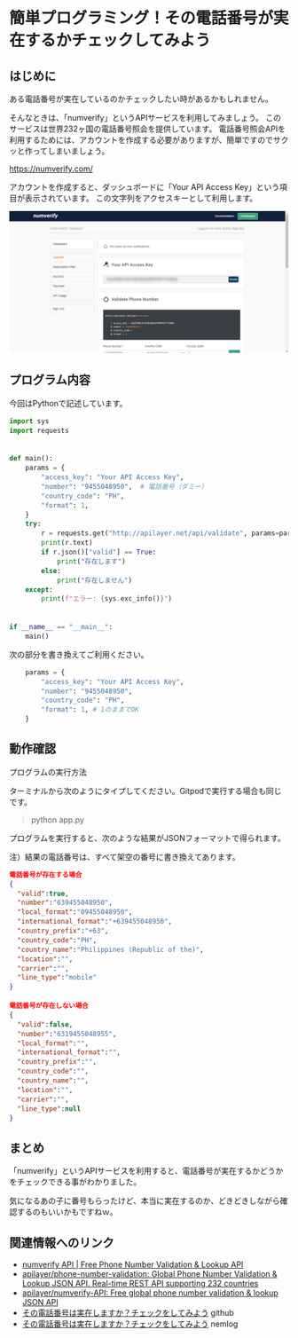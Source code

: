 # 簡単プログラミング！その電話番号が実在するかチェックしてみよう

## はじめに

ある電話番号が実在しているのかチェックしたい時があるかもしれません。

そんなときは、「numverify」というAPIサービスを利用してみましょう。
このサービスは世界232ヶ国の電話番号照会を提供しています。
電話番号照会APIを利用するためには、アカウントを作成する必要がありますが、簡単ですのでサクッと作ってしまいましょう。

https://numverify.com/

アカウントを作成すると、ダッシュボードに「Your API Access Key」という項目が表示されています。
この文字列をアクセスキーとして利用します。

![](images/2021-01-04_17h35_09.png)


## プログラム内容

今回はPythonで記述しています。

```python
import sys
import requests


def main():
    params = {
        "access_key": "Your API Access Key",
        "number": "9455048950",  # 電話番号（ダミー）
        "country_code": "PH",
        "format": 1,
    }
    try:
        r = requests.get("http://apilayer.net/api/validate", params=params)
        print(r.text)
        if r.json()["valid"] == True:
            print("存在します")
        else:
            print("存在しません")
    except:
        print(f"エラー: {sys.exc_info()}")


if __name__ == "__main__":
    main()
```

次の部分を書き換えてご利用ください。

```python
    params = {
        "access_key": "Your API Access Key",
        "number": "9455048950",  
        "country_code": "PH",
        "format": 1, # 1のままでOK
    }
```

## 動作確認

プログラムの実行方法

ターミナルから次のようにタイプしてください。Gitpodで実行する場合も同じです。

> python app.py

プログラムを実行すると、次のような結果がJSONフォーマットで得られます。

注）結果の電話番号は、すべて架空の番号に書き換えてあります。


```json
電話番号が存在する場合
{
  "valid":true,
  "number":"639455048950",
  "local_format":"09455048950",
  "international_format":"+639455048950",
  "country_prefix":"+63",
  "country_code":"PH",
  "country_name":"Philippines (Republic of the)",
  "location":"",
  "carrier":"",
  "line_type":"mobile"
}

電話番号が存在しない場合
{
  "valid":false,
  "number":"6319455048955",
  "local_format":"",
  "international_format":"",
  "country_prefix":"",
  "country_code":"",
  "country_name":"",
  "location":"",
  "carrier":"",
  "line_type":null
}
```


## まとめ

「numverify」というAPIサービスを利用すると、電話番号が実在するかどうかをチェックできる事がわかりました。

気になるあの子に番号もらったけど、本当に実在するのか、どきどきしながら確認するのもいいかもですねｗ。


## 関連情報へのリンク

- [numverify API | Free Phone Number Validation & Lookup API](https://numverify.com/)
- [apilayer/phone-number-validation: Global Phone Number Validation & Lookup JSON API. Real-time REST API supporting 232 countries](https://github.com/apilayer/phone-number-validation)
- [apilayer/numverify-API: Free global phone number validation & lookup JSON API](https://github.com/apilayer/numverify-API)
- [その電話番号は実在しますか？チェックをしてみよう](https://github.com/naoland/nemlog-54017) github
- [その電話番号は実在しますか？チェックをしてみよう](https://nemlog.nem.social/blog/54017) nemlog
